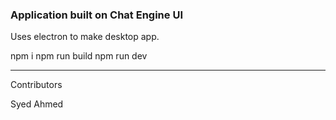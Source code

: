 ### Application built on Chat Engine UI

Uses electron to make desktop app.

npm i
npm run build
npm run dev



---------------------------------------
Contributors

Syed Ahmed